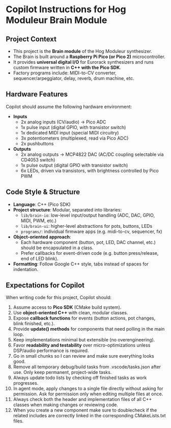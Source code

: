 # Copilot Instructions for Hog Moduleur Brain Module

## Project Context
- This project is the **Brain module** of the Hog Moduleur synthesizer.
- The Brain is built around a **Raspberry Pi Pico (or Pico 2)** microcontroller.
- It provides **universal digital I/O** for Eurorack synthesizers and runs custom firmware written in **C++ with the Pico SDK**.
- Factory programs include: MIDI-to-CV converter, sequencer/arpeggiator, delay, reverb, drum machine, etc.

## Hardware Features
Copilot should assume the following hardware environment:
- **Inputs**
    - 2x analog inputs (CV/audio) → Pico ADC
    - 1x pulse input (digital GPIO, with transistor switch)
    - 1x dedicated MIDI input (special MIDI circuitry)
    - 3x potentiometers (multiplexed, read via Pico ADC)
    - 2x pushbuttons
- **Outputs**
    - 2x analog outputs → MCP4822 DAC (AC/DC coupling selectable via CD4053 switch)
    - 1x pulse output (digital GPIO with transistor switch)
    - 6x LEDs, driven via transistors, with brightness controlled by Pico PWM

## Code Style & Structure
- **Language**: C++ (Pico SDK)
- **Project structure**: Modular, separated into libraries:
    - `lib/brain-io`: low-level input/output handling (ADC, DAC, GPIO, MIDI, PWM, etc.)
    - `lib/brain-ui`: higher-level abstractions for pots, buttons, LEDs
    - `programs/`: individual firmware apps (e.g. midi-to-cv, sequencer, fx)
- **Object-oriented approach**:
    - Each hardware component (button, pot, LED, DAC channel, etc.) should be encapsulated in a class.
    - Prefer callbacks for event-driven code (e.g. button press/release, end of LED blink).
- **Formatting**: Follow Google C++ style, tabs instead of spaces for indentation.

## Expectations for Copilot
When writing code for this project, Copilot should:
1. Assume access to **Pico SDK** (CMake build system).
2. Use **object-oriented C++** with clean, modular classes.
3. Expose **callback functions** for events (button actions, pot changes, blink finished, etc.).
4. Provide **update() methods** for components that need polling in the main loop.
5. Keep implementations minimal but extensible (no overengineering).
6. Favor **readability and testability** over micro-optimizations unless DSP/audio performance is required.
7. Go in small chunks so I can review and make sure everything looks good.
8. Remove all temporary debug/build tasks from .vscode/tasks.json after use. Only keep permanent, project-wide tasks.
9. Always update todo lists by checking off finished tasks as work progresses.
10. In agent mode, apply changes to a single file directly without asking for permission. Ask for permission only when editing multiple files at once.
11. Always check both the header and implementation files of all C++ classes when making changes or reviewing code.
12. When you create a new component make sure to doublecheck if the related includes are correctly linked in the corresponding CMakeLists.txt files.